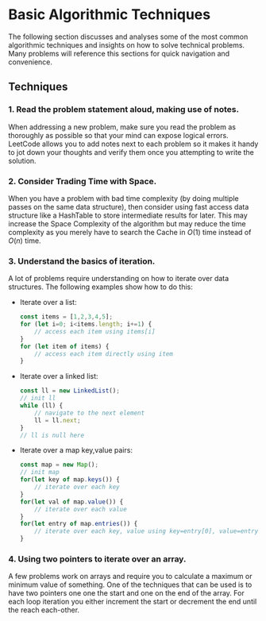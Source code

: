 # Basic Algorithmic Techniques

The following section discusses and analyses some of the most common algorithmic techniques and insights on how to solve technical problems. Many problems will reference this sections for quick navigation and convenience.

## Techniques

### 1. Read the problem statement aloud, making use of notes.

When addressing a new problem, make sure you read the problem as thoroughly as possible so that your mind can expose logical errors. LeetCode allows you to add notes next to each problem so it makes it handy to jot down your thoughts and verify them once you attempting to write the solution.

### 2. Consider Trading Time with Space.

When you have a problem with bad time complexity (by doing multiple passes on the same data structure), then consider using fast access data structure like a HashTable to store intermediate results for later.
This may increase the Space Complexity of the algorithm but may reduce the time complexity as you merely have to search the Cache in $O(1)$ time instead of $O(n)$ time.

### 3. Understand the basics of iteration.

A lot of problems require understanding on how to iterate over data structures. The following examples show how to do this:

- Iterate over a list:
    ```js title="List iteration"
    const items = [1,2,3,4,5];
    for (let i=0; i<items.length; i+=1) {
        // access each item using items[i]
    }
    for (let item of items) {
        // access each item directly using item
    }
    ```

- Iterate over a linked list:
    ```js title="List iteration"
    const ll = new LinkedList();
    // init ll
    while (ll) {
        // navigate to the next element
        ll = ll.next;
    }
    // ll is null here
    ```
- Iterate over a map key,value pairs:
    ```js title="List iteration"
    const map = new Map();
    // init map
    for(let key of map.keys()) {
        // iterate over each key
    }
    for(let val of map.value()) {
        // iterate over each value
    }
    for(let entry of map.entries()) {
        // iterate over each key, value using key=entry[0], value=entry[1]
    }
    ```

### 4. Using two pointers to iterate over an array.

A few problems work on arrays and require you to calculate a maximum or minimum value of something. One of the techniques that can be used is to have two pointers one one the start and one on the end of the array. For each loop iteration you either increment the start or decrement the end until the reach each-other.